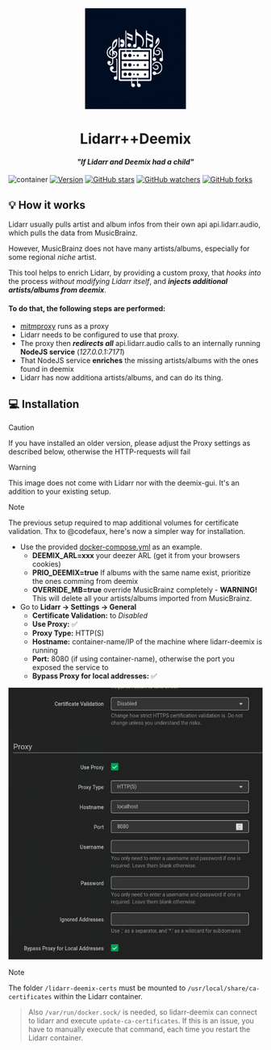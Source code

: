 <div align="center">
<img src="./images/logo.webp" height="200" /><br />
<h1>Lidarr++Deemix</h1>
<h4 style="font-style: italic">"If Lidarr and Deemix had a child"</h4>
</div>

![container](https://github.com/ad-on-is/lidarr-deemix/actions/workflows/container.yml/badge.svg?branch=)
[![Version](https://img.shields.io/github/tag/ad-on-is/lidarr-deemix.svg?style=flat)]()
[![GitHub stars](https://img.shields.io/github/stars/ad-on-is/lidarr-deemix.svg?style=social&label=Star)]()
[![GitHub watchers](https://img.shields.io/github/watchers/ad-on-is/lidarr-deemix.svg?style=social&label=Watch)]()
[![GitHub forks](https://img.shields.io/github/forks/ad-on-is/lidarr-deemix.svg?style=social&label=Fork)]()

## 💡 How it works

Lidarr usually pulls artist and album infos from their own api api.lidarr.audio, which pulls the data from MusicBrainz.

However, MusicBrainz does not have many artists/albums, especially for some regional _niche_ artist.

This tool helps to enrich Lidarr, by providing a custom proxy, that _hooks into_ the process _without modifying Lidarr itself_, and **_injects additional artists/albums from deemix_**.

#### To do that, the following steps are performed:

- [mitmproxy](https://mitmproxy.org/) runs as a proxy
- Lidarr needs to be configured to use that proxy.
- The proxy then **_redirects all_** api.lidarr.audio calls to an internally running **NodeJS service** (_127.0.0.1:7171_)
- That NodeJS service **enriches** the missing artists/albums with the ones found in deemix
- Lidarr has now additiona artists/albums, and can do its thing.

## 💻️ Installation

> [!CAUTION]
> If you have installed an older version, please adjust the Proxy settings as described below, otherwise the HTTP-requests will fail

> [!WARNING]
> This image does not come with Lidarr nor with the deemix-gui. It's an addition to your existing setup.

> [!NOTE]
> The previous setup required to map additional volumes for certificate validation. Thx to @codefaux, here's now a simpler way for installation.

- Use the provided [docker-compose.yml](./docker-compose.yml) as an example.
  - **DEEMIX_ARL=xxx** your deezer ARL (get it from your browsers cookies)
  - **PRIO_DEEMIX=true** If albums with the same name exist, prioritize the ones comming from deemix
  - **OVERRIDE_MB=true** override MusicBrainz completely - **WARNING!** This will delete all your artists/albums imported from MusicBrainz.
- Go to **Lidarr -> Settings -> General**
  - **Certificate Validation:** to _Disabled_
  - **Use Proxy:** ✅
  - **Proxy Type:** HTTP(S)
  - **Hostname:** container-name/IP of the machine where lidarr-deemix is running
  - **Port:** 8080 (if using container-name), otherwise the port you exposed the service to
  - **Bypass Proxy for local addresses:** ✅

![settings](./images/lidarr-deemix-conf.png)

> [!NOTE]
> The folder `/lidarr-deemix-certs` must be mounted to `/usr/local/share/ca-certificates` within the Lidarr container.

> Also `/var/run/docker.sock/` is needed, so lidarr-deemix can connect to lidarr and execute `update-ca-certificates`. If this is an issue, you have to manually execute that command, each time you restart the Lidarr container.
